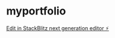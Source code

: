 # myportfolio

[Edit in StackBlitz next generation editor ⚡️](https://stackblitz.com/~/github.com/hnouhayla02/myportfolio)